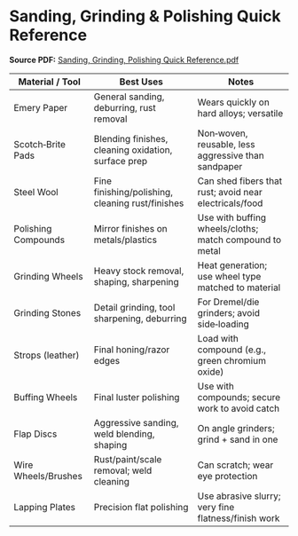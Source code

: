 # Sanding, Grinding & Polishing Quick Reference
**Source PDF:** [Sanding, Grinding, Polishing Quick Reference.pdf](https://raw.githubusercontent.com/eschlenz/Machining/main/Sanding,%20Grinding,%20Polishing%20Quick%20Reference.pdf)

| Material / Tool | Best Uses | Notes |
|---|---|---|
| Emery Paper | General sanding, deburring, rust removal | Wears quickly on hard alloys; versatile |
| Scotch‑Brite Pads | Blending finishes, cleaning oxidation, surface prep | Non‑woven, reusable, less aggressive than sandpaper |
| Steel Wool | Fine finishing/polishing, cleaning rust/finishes | Can shed fibers that rust; avoid near electricals/food |
| Polishing Compounds | Mirror finishes on metals/plastics | Use with buffing wheels/cloths; match compound to metal |
| Grinding Wheels | Heavy stock removal, shaping, sharpening | Heat generation; use wheel type matched to material |
| Grinding Stones | Detail grinding, tool sharpening, deburring | For Dremel/die grinders; avoid side‑loading |
| Strops (leather) | Final honing/razor edges | Load with compound (e.g., green chromium oxide) |
| Buffing Wheels | Final luster polishing | Use with compounds; secure work to avoid catch |
| Flap Discs | Aggressive sanding, weld blending, shaping | On angle grinders; grind + sand in one |
| Wire Wheels/Brushes | Rust/paint/scale removal; weld cleaning | Can scratch; wear eye protection |
| Lapping Plates | Precision flat polishing | Use abrasive slurry; very fine flatness/finish work |
